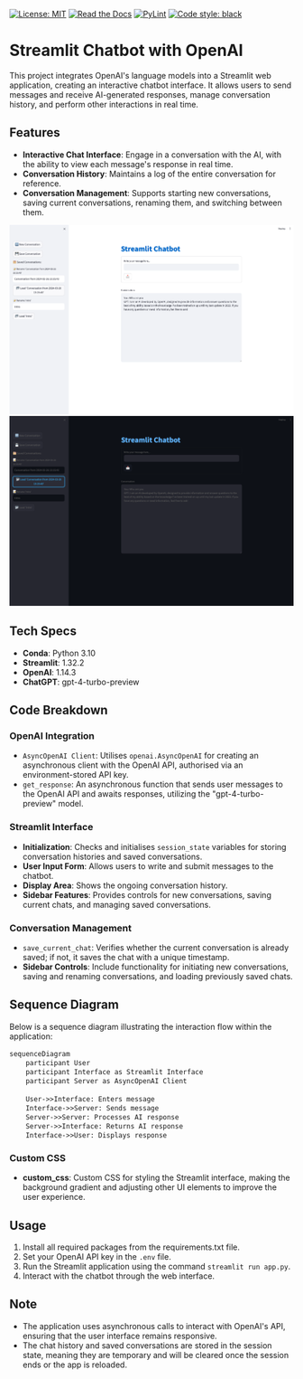 [![License: MIT](https://img.shields.io/badge/License-MIT-purple.svg)](https://github.com/arturogonzalezm/chatbot_chatgpt/blob/master/LICENSE)
[![Read the Docs](https://img.shields.io/readthedocs/:packageName)](https://github.com/arturogonzalezm/chatbot_chatgpt/wiki)
[![PyLint](https://github.com/arturogonzalezm/chatbot_chatgpt/actions/workflows/workflow.yml/badge.svg)](https://github.com/arturogonzalezm/chatbot_chatgpt/actions/workflows/workflow.yml)
[![Code style: black](https://img.shields.io/badge/code%20style-black-000000.svg)](https://github.com/arturogonzalezm/chatbot_chatgpt)

# Streamlit Chatbot with OpenAI

This project integrates OpenAI's language models into a Streamlit web application, creating an interactive chatbot interface. It allows users to send messages and receive AI-generated responses, manage conversation history, and perform other interactions in real time.

## Features

- **Interactive Chat Interface**: Engage in a conversation with the AI, with the ability to view each message's response in real time.
- **Conversation History**: Maintains a log of the entire conversation for reference.
- **Conversation Management**: Supports starting new conversations, saving current conversations, renaming them, and switching between them.

![white](images/white.png)
![dark](images/dark.png)

## Tech Specs

- **Conda**: Python 3.10
- **Streamlit**: 1.32.2
- **OpenAI**: 1.14.3
- **ChatGPT**: gpt-4-turbo-preview

## Code Breakdown

### OpenAI Integration

- `AsyncOpenAI Client`: Utilises `openai.AsyncOpenAI` for creating an asynchronous client with the OpenAI API, authorised via an environment-stored API key.
- `get_response`: An asynchronous function that sends user messages to the OpenAI API and awaits responses, utilizing the "gpt-4-turbo-preview" model.

### Streamlit Interface

- **Initialization**: Checks and initialises `session_state` variables for storing conversation histories and saved conversations.
- **User Input Form**: Allows users to write and submit messages to the chatbot.
- **Display Area**: Shows the ongoing conversation history.
- **Sidebar Features**: Provides controls for new conversations, saving current chats, and managing saved conversations.

### Conversation Management

- `save_current_chat`: Verifies whether the current conversation is already saved; if not, it saves the chat with a unique timestamp.
- **Sidebar Controls**: Include functionality for initiating new conversations, saving and renaming conversations, and loading previously saved chats.

## Sequence Diagram

Below is a sequence diagram illustrating the interaction flow within the application:

```mermaid
sequenceDiagram
    participant User
    participant Interface as Streamlit Interface
    participant Server as AsyncOpenAI Client

    User->>Interface: Enters message
    Interface->>Server: Sends message
    Server->>Server: Processes AI response
    Server->>Interface: Returns AI response
    Interface->>User: Displays response
```

### Custom CSS

- **custom_css**: Custom CSS for styling the Streamlit interface, making the background gradient and adjusting other UI elements to improve the user experience.

## Usage

1. Install all required packages from the requirements.txt file.
2. Set your OpenAI API key in the `.env` file.
3. Run the Streamlit application using the command `streamlit run app.py`.
4. Interact with the chatbot through the web interface.

## Note

- The application uses asynchronous calls to interact with OpenAI's API, ensuring that the user interface remains responsive.
- The chat history and saved conversations are stored in the session state, meaning they are temporary and will be cleared once the session ends or the app is reloaded.

